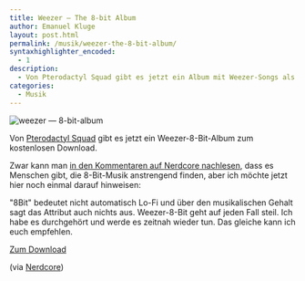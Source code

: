 ```yaml
---
title: Weezer — The 8-bit Album
author: Emanuel Kluge
layout: post.html
permalink: /musik/weezer-the-8-bit-album/
syntaxhighlighter_encoded:
  - 1
description:
  - Von Pterodactyl Squad gibt es jetzt ein Album mit Weezer-Songs als 8-Bit-Remix. Cooler Scheiß.
categories:
  - Musik
---
```


<noscript data-src="/wp-content/uploads/2009/07/weezer-8bit-480x230.jpg" data-alt="weezer &mdash; 8-bit-album">
<img src="/wp-content/uploads/2009/07/weezer-8bit-480x230.jpg" alt="weezer &mdash; 8-bit-album">
</noscript>

Von [Pterodactyl Squad][ptesquad] gibt es jetzt ein <span lang="en">Weezer-8-Bit-Album</span> zum kostenlosen Download.

Zwar kann man [in den Kommentaren auf <span lang="en">Nerdcore</span> nachlesen][nerdcore_comment], dass es Menschen gibt, die 8-Bit-Musik anstrengend finden, aber ich möchte jetzt hier noch einmal darauf hinweisen:

"8Bit" bedeutet nicht automatisch Lo-Fi und über den musikalischen Gehalt sagt das Attribut auch nichts aus. Weezer-8-Bit geht auf jeden Fall steil. Ich habe es durchgehört und werde es zeitnah wieder tun. Das gleiche kann ich euch empfehlen.

[Zum Download][ptesquad]

(via [Nerdcore][nerdcore])

[ptesquad]: http://www.ptesquad.com/more/pte018.html
[nerdcore_comment]: http://www.nerdcore.de/wp/2009/07/21/weezer-the-8-bit-album/#comment-883963
[nerdcore]: http://www.nerdcore.de/wp/2009/07/21/weezer-the-8-bit-album/
